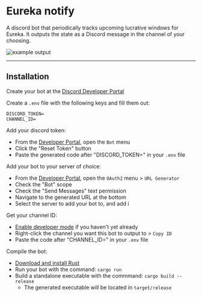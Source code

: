 # Eureka notify

A discord bot that periodically tracks upcoming lucrative windows for Eureka. It outputs the state as a Discord message in the channel of your choosing.

![example output](https://i.imgur.com/nFXMCRi.png)

---
## Installation

Create your bot at the [Discord Developer Portal](https://discord.com/developers/applications)

Create a `.env` file with the following keys and fill them out:

    DISCORD_TOKEN=
    CHANNEL_ID=

Add your discord token:
  - From the [Developer Portal](https://discord.com/developers/applications), open the `Bot` menu
  - Click the "Reset Token" button
  - Paste the generated code after "DISCORD_TOKEN=" in your `.env` file

Add your bot to your server of choice:
  - From the [Developer Portal](https://discord.com/developers/applications), open the `OAuth2` menu > `URL Generator`
  - Check the "Bot" scope
  - Check the "Send Messages" text permission
  - Navigate to the generated URL at the bottom
  - Select the server to add your bot to, and add i

Get your channel ID:
  - [Enable developer mode](https://www.howtogeek.com/714348/how-to-enable-or-disable-developer-mode-on-discord/) if you haven't yet already
  - Right-click the channel you want this bot to output to > `Copy ID`
  - Paste the code after "CHANNEL_ID=" in your `.env` file

Compile the bot:
  - [Download and install Rust](https://www.rust-lang.org/tools/install)
  - Run your bot with the command: `cargo run`
  - Build a standalone executable with the commmand: `cargo build --release`
    - The generated executable will be located in `target/release`